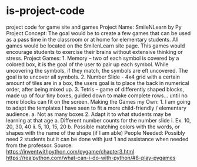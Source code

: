 # is-project-code
project code for game site and games
Project Name:		SmileNLearn by Py
Project Concept:	The goal would be to create a few games that can be used as a pass time in the classroom or at home for elementary students. All games would be located on the SmilenLearn site page.
	This games would encourage students to exercise their brains without extensive thinking or stress. 
Project Games:
    1.	Memory – two of each symbol is covered by a colored box, it is the goal of the user to pair up each symbol. While uncovering the symbols, if they match, the symbols are eft uncovered. The goal is to uncover all symbols.
    2.	Number Slide - 4x4 grid with a certain amount of tiles are in a box, the users goal is to place the back in numerical order, after being mixed up.
    3.	Tetris – game of differently shaped blocks, made up of four tiny boxes, guided down to make complete rows… until no more blocks can fit on the screen.
Making the Games my Own:
    1.	I am going to adapt the templates I have seen to fit a more child-friendly / elementary audience.
      a.	Not as many boxes
    2.	Adapt it to what students may be learning at that age
      a.	Different number counts for the number slide
          i.	Ex. 10, 20, 30, 40 
          ii.	5, 10, 15, 20
       b.	Possible matching colors with the words, or shapes with the name of the shape (if I am able)
People Needed:	Possibly need 2 students but it can be done with just 1 and assistance when needed from the professor.
Source:
https://inventwithpython.com/pygame/chapter3.html
https://realpython.com/what-can-i-do-with-python/#8-play-pygames
